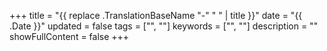 +++
title = "{{ replace .TranslationBaseName "-" " " | title }}"
date = "{{ .Date }}"
updated = false
tags = ["", ""]
keywords = ["", ""]
description = ""
showFullContent = false
+++
